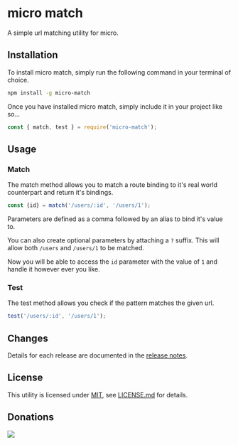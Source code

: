 # micro match

A simple url matching utility for micro.

## Installation

To install micro match, simply run the following command in your terminal of choice.

```bash
npm install -g micro-match
```

Once you have installed micro match, simply include it in your project like so...

```javascript
const { match, test } = require('micro-match');
```

## Usage

### Match

The match method allows you to match a route binding to it's real world counterpart and return it's bindings.

```javascript
const {id} = match('/users/:id', '/users/1');
```
Parameters are defined as a comma followed by an alias to bind it's value to.

You can also create optional parameters by attaching a `?` suffix. This will allow both `/users` and `/users/1` to be matched.

Now you will be able to access the `id` parameter with the value of `1` and handle it however ever you like.

### Test

The test method allows you check if the pattern matches the given url.

```javascript
test('/users/:id', '/users/1');
```

## Changes

Details for each release are documented in the [release notes](CHANGELOG.md).

## License

This utility is licensed under [MIT](http://opensource.org/licenses/mit), see [LICENSE.md](LICENSE.md) for details.

## Donations

[![](https://www.buymeacoffee.com/assets/img/custom_images/black_img.png)](https://buymeacoffee.com/nblackburn)
